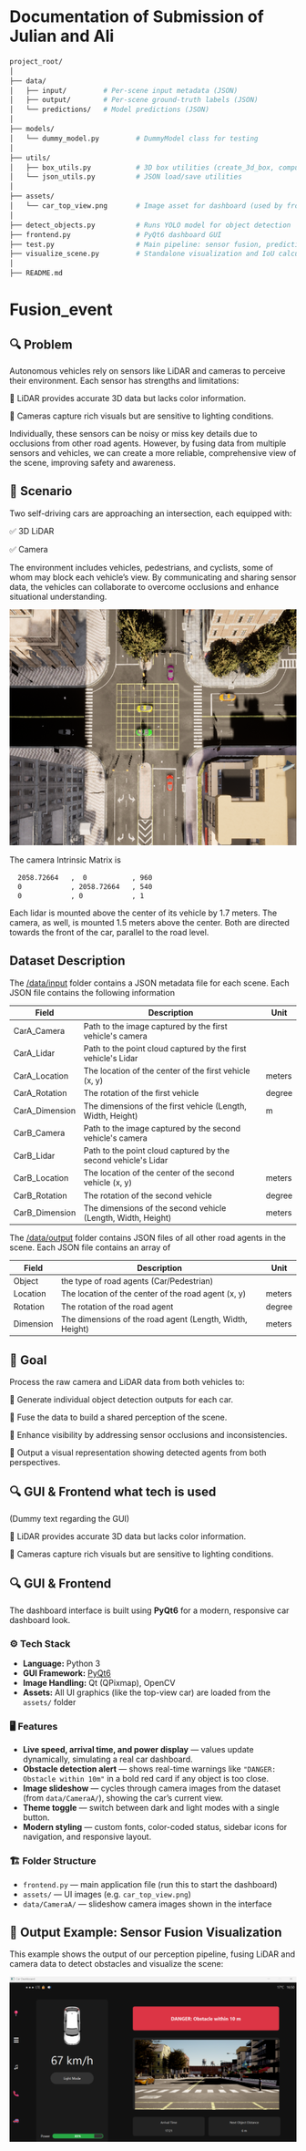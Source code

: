# Documentation of Submission of Julian and Ali

```bash
project_root/
│
├── data/
│   ├── input/         # Per-scene input metadata (JSON)
│   ├── output/        # Per-scene ground-truth labels (JSON)
│   └── predictions/   # Model predictions (JSON)
│
├── models/
│   └── dummy_model.py         # DummyModel class for testing
│
├── utils/
│   ├── box_utils.py           # 3D box utilities (create_3d_box, compute_3d_iou, etc.)
│   └── json_utils.py          # JSON load/save utilities
│
├── assets/
│   └── car_top_view.png       # Image asset for dashboard (used by frontend.py)
│
├── detect_objects.py          # Runs YOLO model for object detection
├── frontend.py                # PyQt6 dashboard GUI
├── test.py                    # Main pipeline: sensor fusion, prediction, evaluation, visualization
├── visualize_scene.py         # Standalone visualization and IoU calculation script
│
├── README.md                 

```


# Fusion_event


## 🔍 Problem

Autonomous vehicles rely on sensors like LiDAR and cameras to perceive their environment. Each sensor has strengths and limitations:

🔹 LiDAR provides accurate 3D data but lacks color information.

🔹 Cameras capture rich visuals but are sensitive to lighting conditions.


Individually, these sensors can be noisy or miss key details due to occlusions from other road agents. However, by fusing data from multiple sensors and vehicles, we can create a more reliable, comprehensive view of the scene, improving safety and awareness.

## 🚦 Scenario

Two self-driving cars are approaching an intersection, each equipped with:


✅ 3D LiDAR

✅ Camera

The environment includes vehicles, pedestrians, and cyclists, some of whom may block each vehicle’s view. By communicating and sharing sensor data, the vehicles can collaborate to overcome occlusions and enhance situational understanding.

![scene](/images/scene.png)

The camera Intrinsic Matrix is
``` 
  2058.72664   ,  0           , 960
  0            , 2058.72664   , 540
  0            , 0            , 1
```

Each lidar is mounted above the center of its vehicle by 1.7 meters. The camera, as well, is mounted 1.5 meters above the center. Both are directed towards the front of the car, parallel to the road level.

## Dataset Description

The [/data/input](/data/input) folder contains a JSON metadata file for each scene. Each JSON file contains the following information

| Field | Description | Unit |
| --- | --- | --- |
| CarA_Camera | Path to the image captured by the first vehicle's camera |  |
| CarA_Lidar | Path to the point cloud captured by the first vehicle's Lidar|  |
| CarA_Location | The location of the center of the first vehicle (x, y) | meters |
| CarA_Rotation | The rotation of the first vehicle | degree |
| CarA_Dimension | The dimensions of the first vehicle (Length, Width, Height) | m |
| CarB_Camera | Path to the image captured by the second vehicle's camera |  |
| CarB_Lidar | Path to the point cloud captured by the second vehicle's Lidar|  |
| CarB_Location | The location of the center of the second vehicle (x, y) | meters |
| CarB_Rotation | The rotation of the second vehicle | degree |
| CarB_Dimension | The dimensions of the second vehicle (Length, Width, Height) | meters |

The [/data/output](/data/output) folder contains JSON files of all other road agents in the scene. Each JSON file contains an array of 

| Field | Description | Unit |
| --- | --- | --- |
| Object | the type of road agents (Car/Pedestrian) |  |
| Location | The location of the center of the road agent (x, y) | meters |
| Rotation | The rotation of the road agent | degree |
| Dimension | The dimensions of the road agent (Length, Width, Height) | meters |

  ## 🎯 Goal

Process the raw camera and LiDAR data from both vehicles to:


🔹 Generate individual object detection outputs for each car.

🔹 Fuse the data to build a shared perception of the scene.

🔹 Enhance visibility by addressing sensor occlusions and inconsistencies.

🔹 Output a visual representation showing detected agents from both perspectives.

## 🔍 GUI & Frontend what tech is used

(Dummy text regarding the GUI)

🔹 LiDAR provides accurate 3D data but lacks color information.

🔹 Cameras capture rich visuals but are sensitive to lighting conditions.

## 🔍 GUI & Frontend

The dashboard interface is built using **PyQt6** for a modern, responsive car dashboard look.

### ⚙️ Tech Stack

- **Language:** Python 3
- **GUI Framework:** [PyQt6](https://pypi.org/project/PyQt6/)
- **Image Handling:** Qt (QPixmap), OpenCV
- **Assets:** All UI graphics (like the top-view car) are loaded from the `assets/` folder

### 🖥️ Features

- **Live speed, arrival time, and power display** — values update dynamically, simulating a real car dashboard.
- **Obstacle detection alert** — shows real-time warnings like `"DANGER: Obstacle within 10m"` in a bold red card if any object is too close.
- **Image slideshow** — cycles through camera images from the dataset (from `data/CameraA/`), showing the car’s current view.
- **Theme toggle** — switch between dark and light modes with a single button.
- **Modern styling** — custom fonts, color-coded status, sidebar icons for navigation, and responsive layout.

### 🏗️ Folder Structure

- `frontend.py` — main application file (run this to start the dashboard)
- `assets/` — UI images (e.g. `car_top_view.png`)
- `data/CameraA/` — slideshow camera images shown in the interface

## 📸 Output Example: Sensor Fusion Visualization

This example shows the output of our perception pipeline, fusing LiDAR and camera data to detect obstacles and visualize the scene:

![Sensor Fusion Output](assets/lidar-fusion.png)
